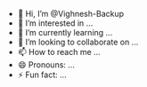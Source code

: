 - 👋 Hi, I’m @Vighnesh-Backup
- 👀 I’m interested in ...
- 🌱 I’m currently learning ...
- 💞️ I’m looking to collaborate on ...
- 📫 How to reach me ...
- 😄 Pronouns: ...
- ⚡ Fun fact: ...

<!---
Vighnesh-Backup/Vighnesh-Backup is a ✨ special ✨ repository because its `README.md` (this file) appears on your GitHub profile.
You can click the Preview link to take a look at your changes.
--->
